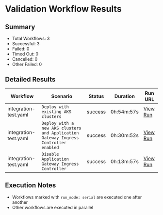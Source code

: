 # Validation Workflow Results

## Summary
- Total Workflows: 3
- Successful: 3
- Failed: 0
- Timed Out: 0
- Cancelled: 0
- Other Failed: 0

## Detailed Results

| Workflow | Scenario | Status | Duration | Run URL |
|----------|----------|---------|-----------|----------|
| integration-test.yaml | `Deploy with existing AKS clusters` | success | 0h:54m:57s | [View Run](https://github.com/azure-javaee/azure.liberty.aks/actions/runs/16339829785) |
| integration-test.yaml | `Deploy with a new AKS clusters and Application Gateway Ingress Controller enabled` | success | 0h:30m:52s | [View Run](https://github.com/azure-javaee/azure.liberty.aks/actions/runs/16340994950) |
| integration-test.yaml | `Disable Application Gateway Ingress Controller` | success | 0h:13m:57s | [View Run](https://github.com/azure-javaee/azure.liberty.aks/actions/runs/16341669490) |


## Execution Notes
- Workflows marked with `run_mode: serial` are executed one after another
- Other workflows are executed in parallel

